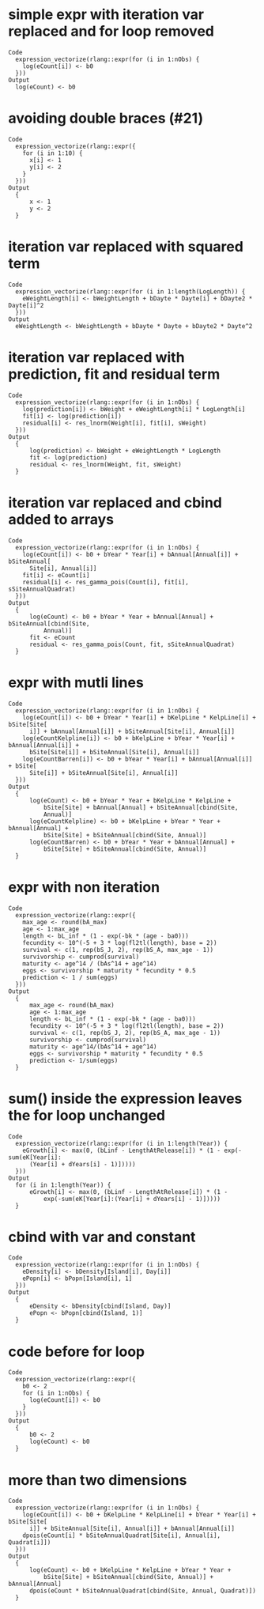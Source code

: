 # simple expr with iteration var replaced and for loop removed

    Code
      expression_vectorize(rlang::expr(for (i in 1:nObs) {
        log(eCount[i]) <- b0
      }))
    Output
      log(eCount) <- b0

# avoiding double braces (#21)

    Code
      expression_vectorize(rlang::expr({
        for (i in 1:10) {
          x[i] <- 1
          y[i] <- 2
        }
      }))
    Output
      {
          x <- 1
          y <- 2
      }

# iteration var replaced with squared term

    Code
      expression_vectorize(rlang::expr(for (i in 1:length(LogLength)) {
        eWeightLength[i] <- bWeightLength + bDayte * Dayte[i] + bDayte2 * Dayte[i]^2
      }))
    Output
      eWeightLength <- bWeightLength + bDayte * Dayte + bDayte2 * Dayte^2

# iteration var replaced with prediction, fit and residual term 

    Code
      expression_vectorize(rlang::expr(for (i in 1:nObs) {
        log(prediction[i]) <- bWeight + eWeightLength[i] * LogLength[i]
        fit[i] <- log(prediction[i])
        residual[i] <- res_lnorm(Weight[i], fit[i], sWeight)
      }))
    Output
      {
          log(prediction) <- bWeight + eWeightLength * LogLength
          fit <- log(prediction)
          residual <- res_lnorm(Weight, fit, sWeight)
      }

# iteration var replaced and cbind added to arrays

    Code
      expression_vectorize(rlang::expr(for (i in 1:nObs) {
        log(eCount[i]) <- b0 + bYear * Year[i] + bAnnual[Annual[i]] + bSiteAnnual[
          Site[i], Annual[i]]
        fit[i] <- eCount[i]
        residual[i] <- res_gamma_pois(Count[i], fit[i], sSiteAnnualQuadrat)
      }))
    Output
      {
          log(eCount) <- b0 + bYear * Year + bAnnual[Annual] + bSiteAnnual[cbind(Site, 
              Annual)]
          fit <- eCount
          residual <- res_gamma_pois(Count, fit, sSiteAnnualQuadrat)
      }

# expr with mutli lines

    Code
      expression_vectorize(rlang::expr(for (i in 1:nObs) {
        log(eCount[i]) <- b0 + bYear * Year[i] + bKelpLine * KelpLine[i] + bSite[Site[
          i]] + bAnnual[Annual[i]] + bSiteAnnual[Site[i], Annual[i]]
        log(eCountKelpline[i]) <- b0 + bKelpLine + bYear * Year[i] + bAnnual[Annual[i]] +
          bSite[Site[i]] + bSiteAnnual[Site[i], Annual[i]]
        log(eCountBarren[i]) <- b0 + bYear * Year[i] + bAnnual[Annual[i]] + bSite[
          Site[i]] + bSiteAnnual[Site[i], Annual[i]]
      }))
    Output
      {
          log(eCount) <- b0 + bYear * Year + bKelpLine * KelpLine + 
              bSite[Site] + bAnnual[Annual] + bSiteAnnual[cbind(Site, 
              Annual)]
          log(eCountKelpline) <- b0 + bKelpLine + bYear * Year + bAnnual[Annual] + 
              bSite[Site] + bSiteAnnual[cbind(Site, Annual)]
          log(eCountBarren) <- b0 + bYear * Year + bAnnual[Annual] + 
              bSite[Site] + bSiteAnnual[cbind(Site, Annual)]
      }

# expr with non iteration

    Code
      expression_vectorize(rlang::expr({
        max_age <- round(bA_max)
        age <- 1:max_age
        length <- bL_inf * (1 - exp(-bk * (age - ba0)))
        fecundity <- 10^(-5 + 3 * log(fl2tl(length), base = 2))
        survival <- c(1, rep(bS_J, 2), rep(bS_A, max_age - 1))
        survivorship <- cumprod(survival)
        maturity <- age^14 / (bAs^14 + age^14)
        eggs <- survivorship * maturity * fecundity * 0.5
        prediction <- 1 / sum(eggs)
      }))
    Output
      {
          max_age <- round(bA_max)
          age <- 1:max_age
          length <- bL_inf * (1 - exp(-bk * (age - ba0)))
          fecundity <- 10^(-5 + 3 * log(fl2tl(length), base = 2))
          survival <- c(1, rep(bS_J, 2), rep(bS_A, max_age - 1))
          survivorship <- cumprod(survival)
          maturity <- age^14/(bAs^14 + age^14)
          eggs <- survivorship * maturity * fecundity * 0.5
          prediction <- 1/sum(eggs)
      }

# sum() inside the expression leaves the for loop unchanged

    Code
      expression_vectorize(rlang::expr(for (i in 1:length(Year)) {
        eGrowth[i] <- max(0, (bLinf - LengthAtRelease[i]) * (1 - exp(-sum(eK[Year[i]:
          (Year[i] + dYears[i] - 1)]))))
      }))
    Output
      for (i in 1:length(Year)) {
          eGrowth[i] <- max(0, (bLinf - LengthAtRelease[i]) * (1 - 
              exp(-sum(eK[Year[i]:(Year[i] + dYears[i] - 1)]))))
      }

# cbind with var and constant

    Code
      expression_vectorize(rlang::expr(for (i in 1:nObs) {
        eDensity[i] <- bDensity[Island[i], Day[i]]
        ePopn[i] <- bPopn[Island[i], 1]
      }))
    Output
      {
          eDensity <- bDensity[cbind(Island, Day)]
          ePopn <- bPopn[cbind(Island, 1)]
      }

# code before for loop

    Code
      expression_vectorize(rlang::expr({
        b0 <- 2
        for (i in 1:nObs) {
          log(eCount[i]) <- b0
        }
      }))
    Output
      {
          b0 <- 2
          log(eCount) <- b0
      }

# more than two dimensions

    Code
      expression_vectorize(rlang::expr(for (i in 1:nObs) {
        log(eCount[i]) <- b0 + bKelpLine * KelpLine[i] + bYear * Year[i] + bSite[Site[
          i]] + bSiteAnnual[Site[i], Annual[i]] + bAnnual[Annual[i]]
        dpois(eCount[i] * bSiteAnnualQuadrat[Site[i], Annual[i], Quadrat[i]])
      }))
    Output
      {
          log(eCount) <- b0 + bKelpLine * KelpLine + bYear * Year + 
              bSite[Site] + bSiteAnnual[cbind(Site, Annual)] + bAnnual[Annual]
          dpois(eCount * bSiteAnnualQuadrat[cbind(Site, Annual, Quadrat)])
      }

